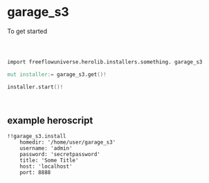 # garage_s3



To get started

```v



import freeflowuniverse.herolib.installers.something. garage_s3

mut installer:= garage_s3.get()!

installer.start()!




```

## example heroscript


```hero
!!garage_s3.install
    homedir: '/home/user/garage_s3'
    username: 'admin'
    password: 'secretpassword'
    title: 'Some Title'
    host: 'localhost'
    port: 8888

```


